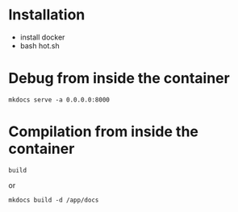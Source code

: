 # Installation

* install docker
* bash hot.sh

# Debug from inside the container

```
mkdocs serve -a 0.0.0.0:8000
```

# Compilation from inside the container

```
build
```
or
```
mkdocs build -d /app/docs
```